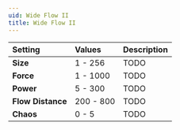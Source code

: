 ```yaml
---
uid: Wide Flow II
title: Wide Flow II
---
```


| Setting           | Values    | Description |
| :---------------- | :-------- | :---------- |
| **Size**          | 1 - 256   | TODO        |
| **Force**         | 1 - 1000  | TODO        |
| **Power**         | 5 - 300   | TODO        |
| **Flow Distance** | 200 - 800 | TODO        |
| **Chaos**         | 0 - 5     | TODO        |






